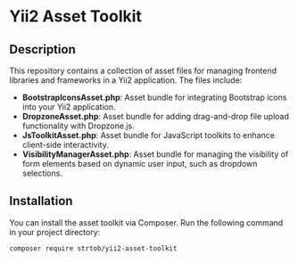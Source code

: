 # Yii2 Asset Toolkit

## Description
This repository contains a collection of asset files for managing frontend libraries and frameworks in a Yii2 application. The files include:

- **BootstrapIconsAsset.php**: Asset bundle for integrating Bootstrap icons into your Yii2 application.
- **DropzoneAsset.php**: Asset bundle for adding drag-and-drop file upload functionality with Dropzone.js.
- **JsToolkitAsset.php**: Asset bundle for JavaScript toolkits to enhance client-side interactivity.
- **VisibilityManagerAsset.php**: Asset bundle for managing the visibility of form elements based on dynamic user input, such as dropdown selections.

## Installation

You can install the asset toolkit via Composer. Run the following command in your project directory:

```bash
composer require strtob/yii2-asset-toolkit
